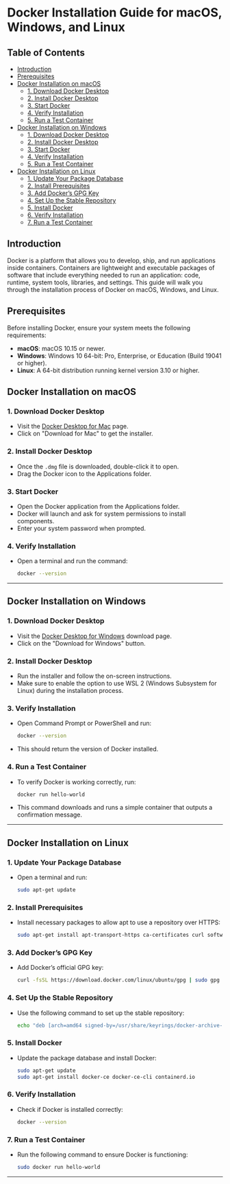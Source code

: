 # Docker Installation Guide for macOS, Windows, and Linux

## Table of Contents
- [Introduction](#introduction)
- [Prerequisites](#prerequisites)
- [Docker Installation on macOS](#docker-installation-on-macos)
  - [1. Download Docker Desktop](#1-download-docker-desktop)
  - [2. Install Docker Desktop](#2-install-docker-desktop)
  - [3. Start Docker](#3-start-docker)
  - [4. Verify Installation](#4-verify-installation)
  - [5. Run a Test Container](#5-run-a-test-container)
- [Docker Installation on Windows](#docker-installation-on-windows)
  - [1. Download Docker Desktop](#1-download-docker-desktop-1)
  - [2. Install Docker Desktop](#2-install-docker-desktop-1)
  - [3. Start Docker](#3-start-docker-1)
  - [4. Verify Installation](#4-verify-installation-1)
  - [5. Run a Test Container](#5-run-a-test-container-1)
- [Docker Installation on Linux](#docker-installation-on-linux)
  - [1. Update Your Package Database](#1-update-your-package-database)
  - [2. Install Prerequisites](#2-install-prerequisites)
  - [3. Add Docker’s GPG Key](#3-add-dockers-gpg-key)
  - [4. Set Up the Stable Repository](#4-set-up-the-stable-repository)
  - [5. Install Docker](#5-install-docker)
  - [6. Verify Installation](#6-verify-installation)
  - [7. Run a Test Container](#7-run-a-test-container)

## Introduction
Docker is a platform that allows you to develop, ship, and run applications inside containers. Containers are lightweight and executable packages of software that include everything needed to run an application: code, runtime, system tools, libraries, and settings. This guide will walk you through the installation process of Docker on macOS, Windows, and Linux.

## Prerequisites
Before installing Docker, ensure your system meets the following requirements:

- **macOS**: macOS 10.15 or newer.
- **Windows**: Windows 10 64-bit: Pro, Enterprise, or Education (Build 19041 or higher).
- **Linux**: A 64-bit distribution running kernel version 3.10 or higher.

## Docker Installation on macOS

### 1. Download Docker Desktop
- Visit the [Docker Desktop for Mac](https://www.docker.com/products/docker-desktop) page.
- Click on "Download for Mac" to get the installer.

### 2. Install Docker Desktop
- Once the `.dmg` file is downloaded, double-click it to open.
- Drag the Docker icon to the Applications folder.

### 3. Start Docker
- Open the Docker application from the Applications folder.
- Docker will launch and ask for system permissions to install components.
- Enter your system password when prompted.

### 4. Verify Installation
- Open a terminal and run the command:
  ```bash
  docker --version
    ```

---

## Docker Installation on Windows

### 1. Download Docker Desktop
- Visit the [Docker Desktop for Windows](https://www.docker.com/products/docker-desktop) download page.
- Click on the "Download for Windows" button.

### 2. Install Docker Desktop
- Run the installer and follow the on-screen instructions.
- Make sure to enable the option to use WSL 2 (Windows Subsystem for Linux) during the installation process.

### 3. Verify Installation
- Open Command Prompt or PowerShell and run:
    ```bash
    docker --version
    ```
- This should return the version of Docker installed.

### 4. Run a Test Container
- To verify Docker is working correctly, run:
    ```bash
    docker run hello-world
    ```
- This command downloads and runs a simple container that outputs a confirmation message.

---

## Docker Installation on Linux

### 1. Update Your Package Database
- Open a terminal and run:
    ```bash
    sudo apt-get update
    ```

### 2. Install Prerequisites
- Install necessary packages to allow apt to use a repository over HTTPS:
    ```bash
    sudo apt-get install apt-transport-https ca-certificates curl software-properties-common
    ```

### 3. Add Docker’s GPG Key
- Add Docker’s official GPG key:
    ```bash
    curl -fsSL https://download.docker.com/linux/ubuntu/gpg | sudo gpg --dearmor -o /usr/share/keyrings/docker-archive-keyring.gpg
    ```

### 4. Set Up the Stable Repository
- Use the following command to set up the stable repository:
    ```bash
    echo "deb [arch=amd64 signed-by=/usr/share/keyrings/docker-archive-keyring.gpg] https://download.docker.com/linux/ubuntu $(lsb_release -cs) stable" | sudo tee /etc/apt/sources.list.d/docker.list > /dev/null
    ```

### 5. Install Docker
- Update the package database and install Docker:
    ```bash
    sudo apt-get update
    sudo apt-get install docker-ce docker-ce-cli containerd.io
    ```

### 6. Verify Installation
- Check if Docker is installed correctly:
    ```bash
    docker --version
    ```

### 7. Run a Test Container
- Run the following command to ensure Docker is functioning:
    ```bash
    sudo docker run hello-world
    ```

---
